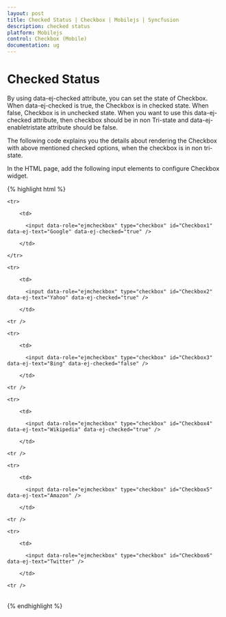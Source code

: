 ```yaml
---
layout: post
title: Checked Status | Checkbox | Mobilejs | Syncfusion
description: checked status
platform: Mobilejs
control: Checkbox (Mobile)
documentation: ug
---
```


# Checked Status

By using data-ej-checked attribute, you can set the state of Checkbox. When data-ej-checked is true, the Checkbox is in checked state. When false, Checkbox is in unchecked state. When you want to use this data-ej-checked attribute, then checkbox should be in non Tri-state and data-ej-enabletristate attribute should be false.

The following code explains you the details about rendering the Checkbox with above mentioned checked options, when the checkbox is in non tri-state.

In the HTML page, add the following input elements to configure Checkbox widget.                                     

{% highlight html %}

<table id="main">

	<tr>

		<td>

		  <input data-role="ejmcheckbox" type="checkbox" id="Checkbox1" data-ej-text="Google" data-ej-checked="true" />

		</td>

	</tr>

	<tr>

		<td>

		  <input data-role="ejmcheckbox" type="checkbox" id="Checkbox2" data-ej-text="Yahoo" data-ej-checked="true" />

		</td>

	<tr />

	<tr>

		<td>

		  <input data-role="ejmcheckbox" type="checkbox" id="Checkbox3" data-ej-text="Bing" data-ej-checked="false" />

		</td>

	<tr />

	<tr>

		<td>

		  <input data-role="ejmcheckbox" type="checkbox" id="Checkbox4" data-ej-text="Wikipedia" data-ej-checked="true" />

		</td>

	<tr />

	<tr>

		<td>

		  <input data-role="ejmcheckbox" type="checkbox" id="Checkbox5" data-ej-text="Amazon" />

		</td>

	<tr />

	<tr>

		<td>

		  <input data-role="ejmcheckbox" type="checkbox" id="Checkbox6" data-ej-text="Twitter" />

		</td>

	<tr />

</table>

{% endhighlight %}